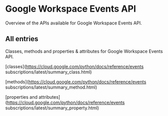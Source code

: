 [
This is a templated file. Adding content to this file may result in it being
reverted. Instead, if you want to place additional content, create an
"overview_content.md" file in `docs/` directory. The Sphinx tool will
pick up on the content and merge the content.
]: #

# Google Workspace Events API

Overview of the APIs available for Google Workspace Events API.

## All entries

Classes, methods and properties & attributes for
Google Workspace Events API.

[classes](https://cloud.google.com/python/docs/reference/events subscriptions/latest/summary_class.html)

[methods](https://cloud.google.com/python/docs/reference/events subscriptions/latest/summary_method.html)

[properties and
attributes](https://cloud.google.com/python/docs/reference/events subscriptions/latest/summary_property.html)
